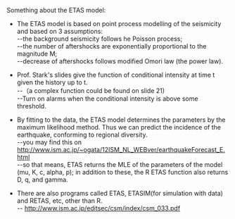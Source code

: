Something about the ETAS model:  
* The ETAS model is based on point process modelling of the seismicity and based on 3 assumptions:  
--the background seismicity follows he Poisson process;  
--the number of aftershocks are exponentially proportional to the magnitude M;  
--decrease of aftershocks follows modified Omori law (the power law).  

* Prof. Stark's slides give the function of conditional intensity at time t given the history up to t.  
--（a complex function could be found on slide 21)  
--Turn on alarms when the conditional intensity is above some threshold.  

* By fitting to the data, the ETAS model determines the parameters by the maximum likelihood method. Thus we can predict the incidence of the earthquake, conforming to regional diversity.  
--you may find this on <http://www.ism.ac.jp/~ogata/12ISM_NL_WEBver/earthquakeForecast_E.html>  
--so that means, ETAS returns the MLE of the parameters of the model (mu, K, c, alpha, p); in addition to these, the R ETAS function also returns D, q, and gamma.  

* There are also programs called ETAS, ETASIM(for simulation with data) and RETAS, etc, other than R.  
-- <http://www.ism.ac.jp/editsec/csm/index/csm_033.pdf>  
